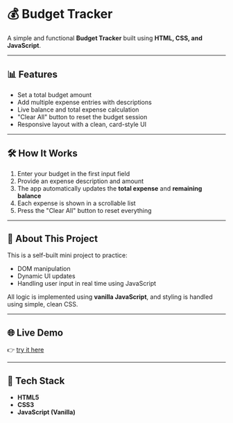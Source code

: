 # 💰 Budget Tracker

A simple and functional **Budget Tracker** built using **HTML, CSS, and JavaScript**.

---

## 📊 Features

- Set a total budget amount  
- Add multiple expense entries with descriptions  
- Live balance and total expense calculation  
- "Clear All" button to reset the budget session  
- Responsive layout with a clean, card-style UI  

---

## 🛠️ How It Works

1. Enter your budget in the first input field  
2. Provide an expense description and amount  
3. The app automatically updates the **total expense** and **remaining balance**  
4. Each expense is shown in a scrollable list  
5. Press the "Clear All" button to reset everything

---

## 🔎 About This Project

This is a self-built mini project to practice:
- DOM manipulation  
- Dynamic UI updates  
- Handling user input in real time using JavaScript  

All logic is implemented using **vanilla JavaScript**, and styling is handled using simple, clean CSS.

---

## 🌐 Live Demo

👉 [try it here](https://sourabh-iiitd.github.io/Budget-Tracker/)

---

## 🧰 Tech Stack

- **HTML5**  
- **CSS3**  
- **JavaScript (Vanilla)**


